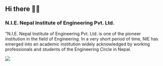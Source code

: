 ## Hi there 👋🙋‍

### N.I.E. Nepal Institute of Engineering Pvt. Ltd.

"N.I.E. Nepal Institute of Engineering Pvt. Ltd. is one of the pioneer institution in the field of Engineering. In a very short period of time, NIE has emerged into an academic institution widely acknowledged by working professionals and students of the Engineering Circle in Nepal.

<img src="https://nienepal.com/assets/images/nielogo.png">

